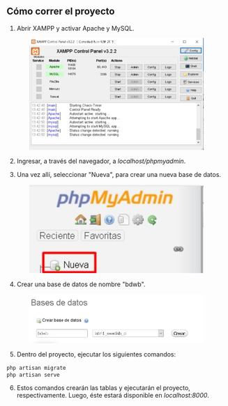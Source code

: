 ## Cómo correr el proyecto

1. Abrir XAMPP y activar Apache y MySQL.

<p align="center"><a href="https://laravel.com" target="_blank"><img src="img/xampp.jpg" width="400"></a></p>

2. Ingresar, a través del navegador, a *localhost/phpmyadmin*.

3. Una vez allí, seleccionar "Nueva", para crear una nueva base de datos.

<p align="center"><a href="https://laravel.com" target="_blank"><img src="img/phpmyadmin1.jpg" width="400"></a></p>

4. Crear una base de datos de nombre "bdwb".

<p align="center"><a href="https://laravel.com" target="_blank"><img src="img/phpmyadmin2.jpg" width="400"></a></p>

5. Dentro del proyecto, ejecutar los siguientes comandos:
```
php artisan migrate
php artisan serve
```
6. Estos comandos crearán las tablas y ejecutarán el proyecto, respectivamente. Luego, éste estará disponible en *localhost:8000*.
